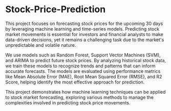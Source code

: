 # Stock-Price-Prediction

This project focuses on forecasting stock prices for the upcoming 30 days by leveraging machine learning and time-series models. Predicting stock market movements is essential for investors and financial analysts to make data-driven decisions, yet it remains a challenging task due to the market's unpredictable and volatile nature.

We use models such as Random Forest, Support Vector Machines (SVM), and ARIMA to predict future stock prices. By analyzing historical stock data, we train these models to recognize trends and patterns that can inform accurate forecasts. The models are evaluated using performance metrics like Mean Absolute Error (MAE), Root Mean Squared Error (RMSE), and R2 Score, helping identify the most effective approach for prediction.

This project demonstrates how machine learning techniques can be applied to stock market forecasting, exploring various methods to manage the complexities involved in predicting stock price movements.
